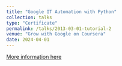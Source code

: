 ```yaml
---
title: "Google IT Automation with Python"
collection: talks
type: "Certificate"
permalink: /talks/2013-03-01-tutorial-2
venue: "Grow with Google on Coursera"
date: 2024-04-01
---
```


[More information here](https://www.coursera.org/account/accomplishments/professional-cert/MUDVYPZFHKSZ?utm_source=link&utm_medium=certificate&utm_content=cert_image&utm_campaign=pdf_header_button&utm_product=prof)

